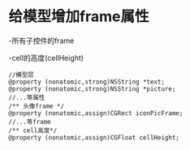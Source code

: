# 给模型增加frame属性
-所有子控件的frame

-cell的高度(cellHeight)
```
//模型层
@property (nonatomic,strong)NSString *text;
@property (nonatomic,strong)NSString *picture;
//...等属性
/** 头像frame */
@property (nonatomic,assign)CGRect iconPicFrame;
//...等frame
/** cell高度*/
@property (nonatomic,assign)CGFloat cellHeight;

```